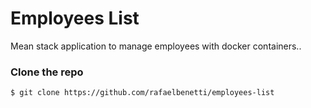 # Employees List
Mean stack application to manage employees with docker containers..

### Clone the repo
```bash
$ git clone https://github.com/rafaelbenetti/employees-list
```